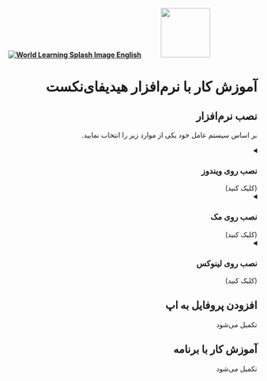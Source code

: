 [**![World Learning Splash Image](https://user-images.githubusercontent.com/125398461/229074810-599bd7f9-0bc1-44a9-b76e-90bf7e182314.png) English**](https://github.com/hiddify/Hiddify-Server/wiki/Tutorial-for-HiddifyNext-app)&nbsp;&nbsp;&nbsp;&nbsp;&nbsp;&nbsp;&nbsp;&nbsp;&nbsp;&nbsp;<a href="https://github.com/hiddify/hiddify-config/wiki/%D9%87%D9%85%D9%87-%D8%A2%D9%85%D9%88%D8%B2%D8%B4%E2%80%8C%D9%87%D8%A7-%D9%88-%D9%88%DB%8C%D8%AF%D8%A6%D9%88%D9%87%D8%A7"><img width="100" src="https://github.com/hiddify/hiddify-config/assets/125398461/3704cd84-eee6-4c45-abe7-3c02936bbebb" /></a>

<div dir="rtl">


# آموزش کار با نرم‌افزار هیدیفای‌نکست

## نصب نرم‌افزار

بر اساس سیستم عامل خود یکی از موارد زیر را انتخاب نمایید.

<details markdown="1"> <summary><h3>نصب روی ویندوز</h3> (کلیک کنید)</summary>

* ابتدا برنامه را از [اینجا](https://app.hiddify.com/win) دانلود کنید.

* حالا فایل دانلود شده رااجرا نمایید. این پیغام امنیتی ویندوز ظاهر می‌شود که شما باید `Yes` را کلیک کنید.

<div align=center>
<img width="300" src="https://github.com/hiddify/Hiddify-Server/assets/125398461/3ff20f7c-7626-4c41-90ec-97d875414607">

</div>

* در مرحله بعد محل نصب برنامه را نمایش می‌دهد که در صورت نیاز می‌توانید آن را تغییر دهید و `Next` کنید.

<div align=center>
<img width="637" src="https://github.com/hiddify/Hiddify-Server/assets/125398461/cd2e1402-8907-4802-bc40-407b062cf3c1">

</div>

* در این مرحله تنظیمات بیشتر را از شما می‌خواهد مثل ایجاد Shortcut روی دسکتاپ و فعال‌سازی اجرای خودکار برنامه. می‌توانید گزینه‌های مورد نظر خود را انتخاب کنید و `Next` را بزنید.

<div align=center>
<img width="637" src="https://github.com/hiddify/Hiddify-Server/assets/125398461/663dc815-3ac6-42ee-84ec-fd1c4723fcb3">

</div>

* حالا کافیه `Install` را بزنید تا برنامه شروع به نصب شود.

<div align=center>

<img width="637" src="https://github.com/hiddify/Hiddify-Server/assets/125398461/e8cd2167-7a7d-4c9e-b0fc-ee08e8b72840">

</div>


* بدین شکل برنامه شروع به نصب می‌کند.

<div align=center>

<img width="637" src="https://github.com/hiddify/Hiddify-Server/assets/125398461/a59955f8-c0ec-4996-ac95-97e52a9b48ab">

</div>

* در پایان نصب، پنجره زیر ظاهر می‌شود که باید روی `Finish` بزنید.


<div align=center>

<img width="637" src="https://github.com/hiddify/Hiddify-Server/assets/125398461/9633aa27-e780-4c00-a7bf-51c1b7403412">

</div>

* حالا برنامه اجرا می‌شود. اگر اجرا نشد، Shortcut آن در دسکتاپ را اجرا نمایید. 

اولین بار از شما تنظیمات مربوط به زبان و محل سکونت شما را می‌پرسد. برای تغییر زبان روی `Language` بزنید و برای تغییر منقه روی `Region` بزنید و گزینه‌های مورد نظر خود را انتخاب نمایید و برنامه را اجرا کنید.

<div align=center>

<img width="637" src="https://github.com/hiddify/Hiddify-Server/assets/125398461/0d50c68f-d6e5-45f3-b86a-0f0217b29867">

</div>

* در مرحله بعد برنامه باز می‌شود. 

<div align=center>

<img width="637" src="https://github.com/hiddify/Hiddify-Server/assets/125398461/4e663211-82fa-4706-9f09-3a6becae6209">

</div>



* دفعات بعد که برنامه را اجرا می‌کنید همیشه با این صفحه روبرو خواهید شد و مراحل قبلی نیاز نخواهد بود.




</details>

<details markdown="1"> <summary><h3>نصب روی مک</h3> (کلیک کنید)</summary>

* ابتدا برنامه را از [اینجا](app.hiddify.com/mac) دانلود کنید.

* سپس فایل دانلود شده را در `Downloads` پیدا کرده و باز نمایید.

<div align=center>

<img width="637" alt="Downloaded_App" src="https://github.com/hiddify/Hiddify-Server/assets/125398461/e6cbdb24-ef18-49a0-9c40-0f4ea4859def"><center>

</div>

* حالا فایل را برنامه بگیرید و در `Applications` رها نمایید. با این کار فایل برنامه به بخش `Applications` انتقال می‌یابد.

<div align=center>
<img width="638" alt="drag_app" src="https://github.com/hiddify/Hiddify-Server/assets/125398461/07fa37b8-fc37-4613-b148-2eb932a3d53a">
</div>


* حالا برنامه برای همیشه در `Applications` کپی شد. برای اجرا روی آن دو بار کلیک کنید.

<div align=center>
<img width="800" alt="App in Application" src="https://github.com/hiddify/Hiddify-Server/assets/125398461/8a32bcd9-367d-4cf1-8951-c764b5f86795">
</div>

* بار اول که برنامه را باز می‌کنید به دلیل اینکه این برنامه از منبعی به جز `App Store` دانلود شده است، این پیغام داده می‌شود.

<div align=center>
<img width="200" alt="Cannot open" src="https://github.com/hiddify/Hiddify-Server/assets/125398461/a65690ed-e169-4c9d-a908-93a4260fddf1">
</div>

* به بخش `Security and Privacy` بروید و در تب `General` روی `Open Anyway` ‌را بزنید.

<div align=center>
<img width="665" alt="open for ever" src="https://github.com/hiddify/Hiddify-Server/assets/125398461/97fa1692-5eb2-436c-9070-804a71c3bc81">
</div>


* حالا روی `Open` کلیک کنید.

<div align=center>
<img width="665" alt="open for ever" src="https://github.com/hiddify/Hiddify-Server/assets/125398461/cbdec7f8-e12e-4613-b51d-9870df2acd49">
</div>

* مجددا به بخش `Applications` بروید و برنامه را به راحتی باز نمایید.

* اولین بار از شما تنظیمات مربوط به زبان و محل سکونت شما را می‌پرسد. برای تغییر زبان روی `Language` بزنید و برای تغییر منقه روی `Region` بزنید و گزینه‌های مورد نظر خود را انتخاب نمایید و برنامه را اجرا کنید.

<div align=center>

<img width="637" src="https://github.com/hiddify/Hiddify-Server/assets/125398461/0d50c68f-d6e5-45f3-b86a-0f0217b29867">

</div>

* صفحه اصلی برنامه به این شکل باز می‌شود.

<div align=center>
<img width="665" alt="Screen Shot 1402-07-10 at 20 26 48" src="https://github.com/hiddify/Hiddify-Server/assets/125398461/4a33feda-ccdd-4cd0-baaa-4e7c32238a9f">
</div>


* از حالا به بعد می‌توانید برنامه را در بخش `Applications` به راحتی اجرا نمایید.

</details>

<details markdown="1"> <summary><h3>نصب روی لینوکس</h3> (کلیک کنید)</summary>

* ابتدا برنامه را از [اینجا](http://app.hiddify.com/) دانلود کنید.

</details>

## افزودن پروفایل به اپ

تکمیل می‌‌شود


## آموزش کار با برنامه

تکمیل می‌شود

